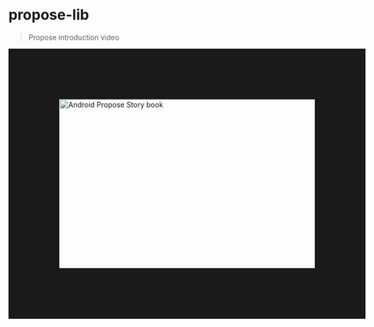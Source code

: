 # propose-lib
> Propose introduction video
<a href="https://youtu.be/FpXSwXSbTYE" target="_blank">
<img src="https://raw.githubusercontent.com/JaeWoongOh/jaewoongoh.github.com/master/gist/images/propose/story book.png" 
alt="Android Propose Story book" width="596" height="334" border="100" /></a>
